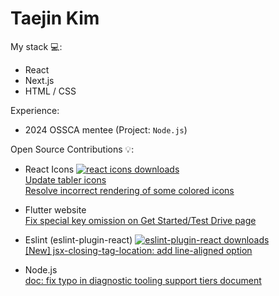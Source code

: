 Taejin Kim
============

My stack 💻: 
- React
- Next.js
- HTML / CSS

Experience:
- 2024 OSSCA mentee (Project: `Node.js`)

Open Source Contributions 💡:
- React Icons <a href="https://npmjs.com/react-icons"><img src="https://img.shields.io/npm/dm/react-icons.svg?style=plastic&logo=npm&label=&color=9cf" alt="react icons downloads" /></a> <br>
[Update tabler icons](https://github.com/react-icons/react-icons/pull/811) <br/>
[Resolve incorrect rendering of some colored icons](https://github.com/react-icons/react-icons/pull/830)

- Flutter website <br>
[Fix special key omission on Get Started/Test Drive page](https://github.com/flutter/website/pull/10721)

- Eslint (eslint-plugin-react) <a href="https://npmjs.com/eslint-plugin-react"><img src="https://img.shields.io/npm/dm/eslint-plugin-react.svg?style=plastic&logo=npm&label=&color=9cf" alt="eslint-plugin-react downloads" /></a> <br>
[[New] jsx-closing-tag-location: add line-aligned option](https://github.com/jsx-eslint/eslint-plugin-react/pull/3777)

- Node.js <br>
[doc: fix typo in diagnostic tooling support tiers document](https://github.com/nodejs/node/pull/54058)

